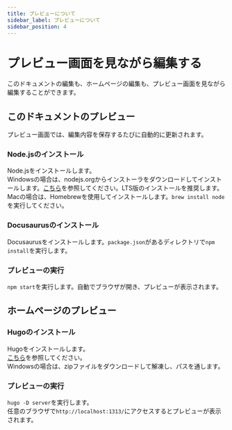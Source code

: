 ```yaml
---
title: プレビューについて
sidebar_label: プレビューについて
sidebar_position: 4
---
```

# プレビュー画面を見ながら編集する
このドキュメントの編集も、ホームページの編集も、プレビュー画面を見ながら編集することができます。
## このドキュメントのプレビュー
プレビュー画面では、編集内容を保存するたびに自動的に更新されます。
### Node.jsのインストール
Node.jsをインストールします。  
Windowsの場合は、nodejs.orgからインストーラをダウンロードしてインストールします。[こちら](https://nodejs.org/ja/download/)を参照してください。LTS版のインストールを推奨します。  
Macの場合は、Homebrewを使用してインストールします。`brew install node`を実行してください。
### Docusaurusのインストール
Docusaurusをインストールします。`package.json`があるディレクトリで`npm install`を実行します。
### プレビューの実行
`npm start`を実行します。自動でブラウザが開き、プレビューが表示されます。  

## ホームページのプレビュー
### Hugoのインストール
Hugoをインストールします。  
[こちら](https://gohugo.io/getting-started/installing/)を参照してください。  
Windowsの場合は、zipファイルをダウンロードして解凍し、パスを通します。
### プレビューの実行
`hugo -D server`を実行します。  
任意のブラウザで`http://localhost:1313/`にアクセスするとプレビューが表示されます。